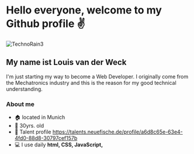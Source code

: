 # Hello everyone, welcome to my Github profile ✌
![TechnoRain3](https://user-images.githubusercontent.com/123375280/214821741-9aefb446-1e78-4284-a9f1-aa7b1e468f6e.jpg)
## My name ist **Louis van der Weck**
I'm just starting my way to become a Web Developer. I originally come from the Mechatronics industry and this is the reason for my good technical understanding.

### About me 
- 🏠 located in Munich
- 🧔 30yrs. old
- 🐠 Talent profile https://talents.neuefische.de/profile/a6d8c65e-63e4-4fd0-88d8-30797cef157b
- 💻 I use daily **html, CSS, JavaScript,**
